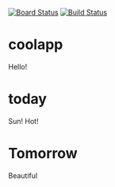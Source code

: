 [![Board Status](https://paolinidesign15.visualstudio.com/3d8001b4-3151-4729-820a-5cba5a47a543/fc381128-7c8d-44f5-b8a6-e5fef53c1376/_apis/work/boardbadge/a8daef09-fe59-4579-9447-0e0ec418e5ee)](https://paolinidesign15.visualstudio.com/3d8001b4-3151-4729-820a-5cba5a47a543/_boards/board/t/fc381128-7c8d-44f5-b8a6-e5fef53c1376/Microsoft.RequirementCategory)
[![Build Status](https://paolinidesign15.visualstudio.com/1ES%20flow/_apis/build/status/paolinidesign.coolapp?branchName=master)](https://paolinidesign15.visualstudio.com/1ES%20flow/_build/latest?definitionId=3&branchName=master)
# coolapp
Hello!
# today
Sun! Hot!
# Tomorrow
Beautiful

